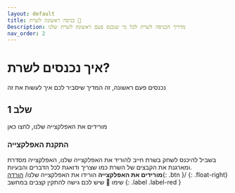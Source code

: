 ```yaml
---
layout: default
title: כניסה ראשונה לשרת 💝
Description: מדריך הכניסה לשרת לכל מי שנכנס פעם ראשונה לשרת שלנו
nav_order: 2
---
```

# איך נכנסים לשרת?
נכנסים פעם ראשונה, זה המדיך שיסביר לכם איך לעשות את זה
## שלב 1
מורידים את האפלקצייה שלנו, לחצו כאן
### התקנת האפלקצייה
בשביל להיכנס לשחק בשרת חייב להוריד את האפלקצייה שלנו, האפלקצייה מסדרת ומארגנת את הקבצים של השרת כמו שצריך ודואגת לכל הדברים והבעיות.\
**מורידים את האפלקצייה**
הורידו את האפלקצייה שלנו/
[הורדה](http://example.com/){: .btn }/
{: .float-right}
שימו 🖤 שיש לכם גישה להתקין קצבים במחשב
{: .label .label-red }
